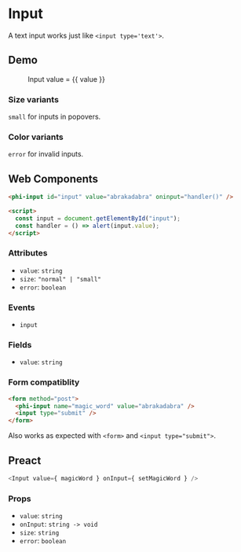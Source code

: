 # Input

A text input works just like `<input type='text'>`.

## Demo

<script setup>
import { ref } from "vue";
const value = ref("abrakadabra");
</script>

<figure>
  <phi-input :value="value" @input="value = $event.target.value" />
  <p>Input value = {{ value }}</p>
</figure>

### Size variants

`small` for inputs in popovers.

<figure>
  <phi-input size="small" value="abrakadabra" />
</figure>

### Color variants

`error` for invalid inputs.

<figure>
  <phi-input error value="adracabadra" />
</figure>

## Web Components

```html
<phi-input id="input" value="abrakadabra" oninput="handler()" />

<script>
  const input = document.getElementById("input");
  const handler = () => alert(input.value);
</script>
```

### Attributes

- `value`: `string`
- `size`: `"normal" | "small"`
- `error`: `boolean`

### Events

- `input`

### Fields

- `value`: `string`

### Form compatiblity

```html
<form method="post">
  <phi-input name="magic_word" value="abrakadabra" />
  <input type="submit" />
</form>
```

Also works as expected with `<form>` and `<input type="submit">`.

## Preact

```js
<Input value={ magicWord } onInput={ setMagicWord } />
```

### Props

- `value`: `string`
- `onInput`: `string -> void`
- `size`: `string`
- `error`: `boolean`
